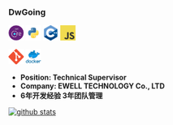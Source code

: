 ### DwGoing

[<img src="https://github.com/Dwgoing/Dwgoing/raw/master/resources/netcore.png" width="30">]()  [<img src="https://github.com/Dwgoing/Dwgoing/raw/master/resources/python.png" width="30">]() [<img src="https://github.com/Dwgoing/Dwgoing/raw/master/resources/cpp.png" width="30">]() [<img src="https://github.com/Dwgoing/Dwgoing/raw/master/resources/javascript.png" width="30">]()

[<img src="https://github.com/Dwgoing/Dwgoing/raw/master/resources/git.png" width="30">]() [<img src="https://github.com/Dwgoing/Dwgoing/raw/master/resources/docker.png" width="30">]()

-  **Position: Technical Supervisor**
-  **Company: EWELL TECHNOLOGY Co., LTD**
-  **6年开发经验 3年团队管理**

[![github stats](https://github-readme-stats.vercel.app/api?username=Dwgoing&show_icons=true)](https://github.com/anuraghazra/github-readme-stats)

